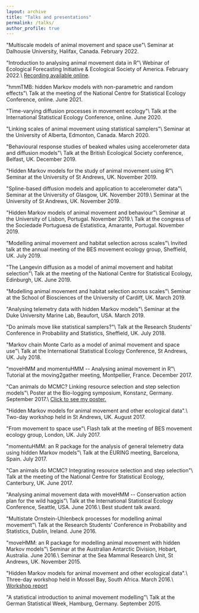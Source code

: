 ```yaml
---
layout: archive
title: "Talks and presentations"
permalink: /talks/
author_profile: true
---
```


"Multiscale models of animal movement and space use"\\
Seminar at Dalhousie University, Halifax, Canada. February 2022.

"Introduction to analysing animal movement data in R"\\
Webinar of Ecological Forecasting Initiative & Ecological Society of America. February 2022.\\
[Recording available online](https://www.youtube.com/watch?v=WELTpbB5BuU).

"hmmTMB: hidden Markov models with non-parametric and random effects"\\
Talk at the meeting of the National Centre for Statistical Ecology Conference, online. June 2021.

"Time-varying diffusion processes in movement ecology"\\
Talk at the International Statistical Ecology Conference, online. June 2020.

"Linking scales of animal movement using statistical samplers"\\
Seminar at the University of Alberta, Edmonton, Canada. March 2020.

"Behavioural response studies of beaked whales using accelerometer data and diffusion models"\\
Talk at the British Ecological Society conference, Belfast, UK. December 2019.

"Hidden Markov models for the study of animal movement using R"\\
Seminar at the University of St Andrews, UK. November 2019.

"Spline-based diffusion models and application to accelerometer data"\\
Seminar at the University of Glasgow, UK. November 2019.\\
Seminar at the University of St Andrews, UK. November 2019.

"Hidden Markov models of animal movement and behaviour"\\
Seminar at the University of Lisbon, Portugal. November 2019.\\
Talk at the congress of the Sociedade Portuguesa de Estatistica, Amarante, Portugal. November 2019.

"Modelling animal movement and habitat selection across scales"\\
Invited talk at the annual meeting of the BES movement ecology group, Sheffield, UK. July 2019.

"The Langevin diffusion as a model of animal movement and habitat selection"\\
Talk at the meeting of the National Centre for Statistical Ecology, Edinburgh, UK. June 2019.

"Modelling animal movement and habitat selection across scales"\\
Seminar at the School of Biosciences of the University of Cardiff, UK. March 2019.

"Analysing telemetry data with hidden Markov models"\\
Seminar at the Duke University Marine Lab, Beaufort, USA. March 2019.

"Do animals move like statistical samplers?"\\
Talk at the Research Students' Conference in Probability and Statistics, Sheffield, UK. July 2018.

"Markov chain Monte Carlo as a model of animal movement and space use"\\
Talk at the International Statistical Ecology Conference, St Andrews, UK. July 2018.

"moveHMM and momentuHMM -- Analysing animal movement in R"\\
Tutorial at the moving2gather meeting, Montpellier, France. December 2017.

"Can animals do MCMC? Linking resource selection and step selection models"\\
Poster at the Bio-logging symposium, Konstanz, Germany. September 2017.\\
[Click to see my poster.](https://theomichelot.github.io/files/biologging_poster.pdf)

"Hidden Markov models for animal movement and other ecological data".\\
Two-day workshop held in St Andrews, UK. August 2017.

"From movement to space use"\\
Flash talk at the meeting of BES movement ecology group, London, UK. July 2017.

"momentuHMM: an R package for the analysis of general telemetry data using hidden Markov models"\\
Talk at the EURING meeting, Barcelona, Spain. July 2017.

"Can animals do MCMC? Integrating resource selection and step selection"\\
Talk at the meeting of the National Centre for Statistical Ecology, Canterbury, UK. June 2017.

"Analysing animal movement data with moveHMM -- Conservation action plan for the wild haggis"\\
Talk at the International Statistical Ecology Conference, Seattle, USA. June 2016.\\
Best student talk award.

"Multistate Ornstein-Uhlenbeck processes for modelling animal movement"\\
Talk at the Research Students' Conference in Probability and Statistics, Dublin, Ireland. June 2016.

"moveHMM: an R package for modelling animal movement with hidden Markov models"\\
Seminar at the Australian Antarctic Division, Hobart, Australia. June 2016.\\
Seminar at the Sea Mammal Research Unit, St Andrews, UK. November 2015.

"Hidden Markov models for animal movement and other ecological data".\\
Three-day workshop held in Mossel Bay, South Africa. March 2016.\\
[Workshop report](http://oceans-research.com/news/report-workshop-hidden-markov-models-animal-movement-ecological-data/)

"A statistical introduction to animal movement modelling"\\
Talk at the German Statistical Week, Hamburg, Germany. September 2015.

<!-- {% for post in site.talks reversed %} -->
<!--   {% include archive-single-talk.html %} -->
<!-- {% endfor %} -->
